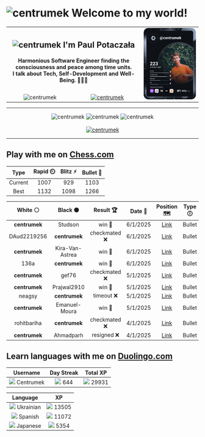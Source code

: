 <h1>
  <img
    src="https://emojis.slackmojis.com/emojis/images/1531849430/4246/blob-sunglasses.gif"
    width="30"
    alt="centrumek"
  />
  Welcome to my world!
</h1>

<table>
  <tbody>
    <tr>
      <td align="center" width="70%" colspan="2">
        <h2>
          <img
            src="https://raw.githubusercontent.com/MartinHeinz/MartinHeinz/master/wave.gif"
            width="30px"
            alt="centrumek"
          />
          I'm Paul Potaczała
        </h2>
        <h4>
          Harmonious Software Engineer finding the consciousness and peace among time units.
          <br/>
          I talk about Tech, Self-Development and Well-Being. 🌿🧘🚀
        </h4>
      </td>
      <td width="30%" rowspan="2">
        <a href="https://app.daily.dev/centrumek">
          <img
            src="./devcard.svg"
            alt="centrumek"
          />
        </a>
      </td>
    </tr>
    <tr align="center">
      <td>
        <img
          src="https://komarev.com/ghpvc/?username=centrumek&label=visitors&color=0e75b6&style=flat"
          alt="centrumek"
        >
      </td>
      <td>
        <a href="https://stackoverflow.com/users/14496012/centrumek">
          <img
            src="https://stackoverflow.com/users/flair/14496012.png?theme=dark"
            alt="centrumek"
          >
        </a>
      </td>
    </tr>
  </tbody>
</table>

---
<div align="center">
  <img 
    src="https://github-readme-stats.vercel.app/api?username=centrumek&show_icons=true&count_private=true&theme=dark&hide_border=true&hide=issues,contribs&bg_color=00000000"
    alt="centrumek"
  />
  <img
    src="https://github-readme-stats.vercel.app/api/top-langs/?username=centrumek&layout=compact&hide_border=true&theme=dark&bg_color=00000000&langs_count=6&exclude_repo=air-statistic-app"
    alt="centrumek"
  />
  <img 
    src="https://github-readme-streak-stats.herokuapp.com?user=centrumek&theme=dark&hide_border=true&background=FFFFFF00"
    alt="centrumek"
  />
  <br/>
  <br/>
  <a href="https://www.buymeacoffee.com/centrumek">
    <img
      src="https://cdn.buymeacoffee.com/buttons/v2/default-orange.png"
      height="50"
      width="210"
      alt="centrumek"
    />
  </a>
</div>

---

## Play with me on [Chess.com](https://www.chess.com/member/centrumek)

<div align="center">
<!--START_SECTION:chessStats-->
<!-- Automatically generated with https://github.com/Balastrong/chess-stats-action -->

| Type | Rapid ⏲️ | Blitz ⚡ | Bullet 🔫 |
|:---:|:---:|:---:|:---:|
| Current | 1007 | 929 | 1103 |
| Best | 1132 | 1098 | 1266 |

| White ⚪ | Black ⚫ | Result 🏆 | Date 📅 | Position 🗺️ | Type 🕕 |
|:---:|:---:|:---:|:---:|:---:|:---:|
| **centrumek** | Studson | win 🥇 | 6/1/2025 | <a href="http://www.ee.unb.ca/cgi-bin/tervo/fen.pl?select=3r1rk1/pp3p1p/6p1/2bNq3/2p1P1b1/8/PPPK3P/R1B2QR1 b - -">Link</a> | Bullet |
| DAud2219256 | **centrumek** | checkmated ❌ | 6/1/2025 | <a href="http://www.ee.unb.ca/cgi-bin/tervo/fen.pl?select=8/8/6RR/p4pk1/1p4p1/4P1P1/P3rnBP/2K5 b - -">Link</a> | Bullet |
| **centrumek** | Kira-Van-Astrea | win 🥇 | 6/1/2025 | <a href="http://www.ee.unb.ca/cgi-bin/tervo/fen.pl?select=8/8/8/1B6/8/K7/3Q4/2R4k b - -">Link</a> | Bullet |
| 136a | **centrumek** | win 🥇 | 6/1/2025 | <a href="http://www.ee.unb.ca/cgi-bin/tervo/fen.pl?select=1k1r4/1p4p1/1P2B2p/p1P2P1P/P7/3r1pP1/2K5/5R2 w - -">Link</a> | Bullet |
| **centrumek** | gef76 | checkmated ❌ | 5/1/2025 | <a href="http://www.ee.unb.ca/cgi-bin/tervo/fen.pl?select=1Q2r1k1/pp3ppp/8/5b2/3P4/5P2/PB2q1PP/4K2R w - -">Link</a> | Bullet |
| **centrumek** | Prajwal2910 | win 🥇 | 5/1/2025 | <a href="http://www.ee.unb.ca/cgi-bin/tervo/fen.pl?select=rnn2Q1k/pb5p/1pp3p1/3pP1q1/6P1/4P3/PPP4P/R1B1KB2 b Q -">Link</a> | Bullet |
| neagsy | **centrumek** | timeout ❌ | 5/1/2025 | <a href="http://www.ee.unb.ca/cgi-bin/tervo/fen.pl?select=8/8/8/6RP/2k5/1p2K3/1P6/8 b - -">Link</a> | Bullet |
| **centrumek** | Emanuel-Moura | win 🥇 | 5/1/2025 | <a href="http://www.ee.unb.ca/cgi-bin/tervo/fen.pl?select=2k1Q3/3R4/8/6pp/8/2P3P1/PP5P/6K1 b - -">Link</a> | Bullet |
| rohitbariha | **centrumek** | checkmated ❌ | 4/1/2025 | <a href="http://www.ee.unb.ca/cgi-bin/tervo/fen.pl?select=rn1q1k1r/pb3Qp1/2p2b1p/1p2Np2/3P4/1BN5/PP3PPP/R3R1K1 b - -">Link</a> | Bullet |
| **centrumek** | Ahmadparh | resigned ❌ | 4/1/2025 | <a href="http://www.ee.unb.ca/cgi-bin/tervo/fen.pl?select=4r3/1pk2ppb/p1n4p/b4P2/K5P1/5P2/P1Pr1q1P/1R3BNR w - -">Link</a> | Bullet |

<!--END_SECTION:chessStats-->
</div>

## Learn languages with me on [Duolingo.com](https://www.duolingo.com/profile/Centrumek)

<div align="center">
<!--START_SECTION:duolingoStats-->
<!-- Automatically generated with https://github.com/centrumek/duolingo-readme-stats-->

| Username | Day Streak | Total XP |
|:---:|:---:|:---:|
| <img src="https://raw.githubusercontent.com/centrumek/duolingo-readme-stats/main/assets/duolingo.png" height="12"> Centrumek | <img src="https://raw.githubusercontent.com/centrumek/duolingo-readme-stats/main/assets/streakinactive.svg" height="12"> 644 | <img src="https://raw.githubusercontent.com/centrumek/duolingo-readme-stats/main/assets/xp.svg" height="12"> 29931 | <img src="https://raw.githubusercontent.com/centrumek/duolingo-readme-stats/main/assets/xp.svg" height="12"> 0 |

| Language | XP |
|:---:|:---:|
| <img src="https://raw.githubusercontent.com/centrumek/duolingo-readme-stats/main/assets/langs/ukrainian.svg" height="12"> Ukrainian | <img src="https://raw.githubusercontent.com/centrumek/duolingo-readme-stats/main/assets/xp.svg" height="12"> 13505 |
| <img src="https://raw.githubusercontent.com/centrumek/duolingo-readme-stats/main/assets/langs/spanish.svg" height="12"> Spanish | <img src="https://raw.githubusercontent.com/centrumek/duolingo-readme-stats/main/assets/xp.svg" height="12"> 11072 |
| <img src="https://raw.githubusercontent.com/centrumek/duolingo-readme-stats/main/assets/langs/japanese.svg" height="12"> Japanese | <img src="https://raw.githubusercontent.com/centrumek/duolingo-readme-stats/main/assets/xp.svg" height="12"> 5354 |

<!--END_SECTION:duolingoStats-->
</div>
<!--
**centrumek/centrumek** is a ✨ _special_ ✨ repository because its `README.md` (this file) appears on your GitHub profile.

Here are some ideas to get you started:

- 🔭 I’m currently working on ...
- 🌱 I’m currently learning ...
- 👯 I’m looking to collaborate on ...
- 🤔 I’m looking for help with ...
- 💬 Ask me about ...
- 📫 How to reach me: ...
- 😄 Pronouns: ...
- ⚡ Fun fact: ...
-->
